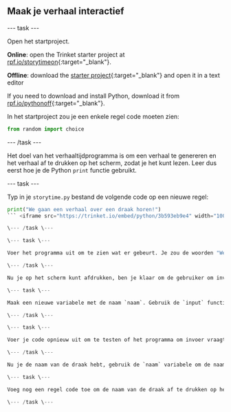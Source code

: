 ## Maak je verhaal interactief

\--- task \---

Open het startproject.

**Online**: open the Trinket starter project at [rpf.io/storytimeon](https://rpf.io/storytimeon){:target="_blank"}.

**Offline**: download the [starter project](https://rpf.io/p/en/storytime-go){:target="_blank"} and open it in a text editor

If you need to download and install Python, download it from [rpf.io/pythonoff](https://rpf.io/pythonoff){:target="_blank"}.

In het startproject zou je een enkele regel code moeten zien:

```python
from random import choice
```

\--- /task \---

Het doel van het verhaaltijdprogramma is om een verhaal te genereren en het verhaal af te drukken op het scherm, zodat je het kunt lezen. Leer dus eerst hoe je de Python `print` functie gebruikt.

\--- task \---

Typ in je `storytime.py` bestand de volgende code op een nieuwe regel:

```python
print("We gaan een verhaal over een draak horen!")
``` <iframe src="https://trinket.io/embed/python/3b593eb9e4" width="100%" height="600" frameborder="0" marginwidth="0" marginheight="0" allowfullscreen mark="crwd-mark"></iframe> 

\--- /task \---

\--- task \---

Voer het programma uit om te zien wat er gebeurt. Je zou de woorden "We gaan een verhaal over een draak horen!" moeten zien verschijnen in het uitvoerscherm.

\--- /task \---

Nu je op het scherm kunt afdrukken, ben je klaar om de gebruiker om invoer te vragen, om meer over de draak te leren.

\--- task \---

Maak een nieuwe variabele met de naam `naam`. Gebruik de `input` functie om de gebruiker te vragen naar de naam van de draak. Sla de invoernaam op in de nieuwe variabele `naam`. <iframe src="https://trinket.io/embed/python/0de60dee6d" width="100%" height="600" frameborder="0" marginwidth="0" marginheight="0" allowfullscreen mark="crwd-mark"></iframe> 

\--- /task \---

\--- task \---

Voer je code opnieuw uit om te testen of het programma om invoer vraagt.

\--- /task \---

Nu je de naam van de draak hebt, gebruik de `naam` variabele om de naam op het scherm af te drukken. In Python kun je de `+` operator gebruiken om strings samen te voegen.

\--- task \---

Voeg nog een regel code toe om de naam van de draak af te drukken op het scherm. Voer daarna je code uit. <iframe src="https://trinket.io/embed/python/e651eca8ca" width="100%" height="600" frameborder="0" marginwidth="0" marginheight="0" allowfullscreen mark="crwd-mark"></iframe> 

\--- /task \---